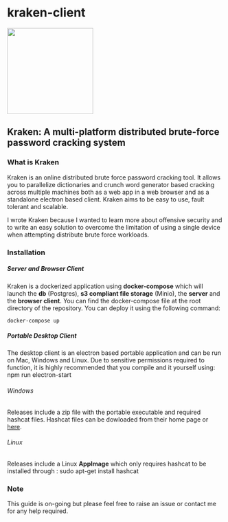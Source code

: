 # kraken-client
<img width="200" src="https://github.com/arcaneiceman/kraken/blob/master/kraken-client/src/assets/kraken-logo.png"/>

## Kraken: A multi-platform distributed brute-force password cracking system

<div id="{'introduction'}">

### What is Kraken

</div>

Kraken is an online distributed brute force password cracking tool. It allows you to parallelize dictionaries and crunch word generator based cracking across multiple machines both as a web app in a web browser and as a standalone electron based client. Kraken aims to be easy to use, fault tolerant and scalable.

I wrote Kraken because I wanted to learn more about offensive security and to write an easy solution to overcome the limitation of using a single device when attempting distribute brute force workloads.

<div id="{'installation'}">

### Installation

</div>

##### Server and Browser Client
Kraken is a dockerized application using <strong>docker-compose</strong> which will launch the <strong>db</strong> (Postgres), <strong>s3 compliant file storage</strong> (Minio),
the <strong>server</strong> and the <strong>browser client</strong>. You can find the docker-compose file at the root directory of the repository. You can deploy it using the following command:

```
docker-compose up
```

##### Portable Desktop Client

The desktop client is an electron based portable application and can be run on Mac, Windows and Linux. Due to sensitive permissions required to function, it is highly recommended that you compile and it yourself using: <syntaxhighlighter language="bash" style="{github}">npm run electron-start</syntaxhighlighter>

###### Windows

Releases include a zip file with the portable executable and required hashcat files. Hashcat files can be dowloaded from their home page or [here](https://hashcat.net/files/hashcat-5.1.0.7z).

###### Linux

Releases include a Linux **AppImage** which only requires hashcat to be installed through : <syntaxhighlighter language="bash" style="{github}">sudo apt-get install hashcat</syntaxhighlighter>

### Note

This guide is on-going but please feel free to raise an issue or contact me for any help required.
